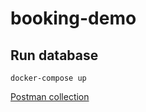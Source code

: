 # booking-demo

## Run database
`docker-compose up` 

[Postman collection](https://www.getpostman.com/collections/781eb736efcfab7081af)
